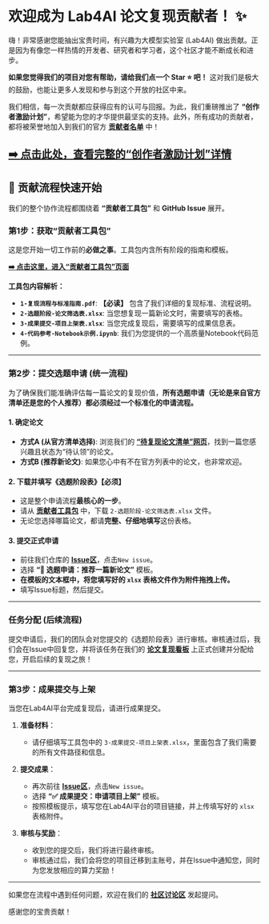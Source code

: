 # 欢迎成为 Lab4AI 论文复现贡献者！ ✨

嗨！非常感谢您能抽出宝贵时间，有兴趣为大模型实验室 (Lab4AI) 做出贡献。正是因为有像您一样热情的开发者、研究者和学习者，这个社区才能不断成长和进步。

**如果您觉得我们的项目对您有帮助，请给我们点一个 Star ⭐ 吧！** 这对我们是极大的鼓励，也能让更多人发现和参与到这个开放的社区中来。

我们相信，每一次贡献都应获得应有的认可与回报。为此，我们重磅推出了 **“创作者激励计划”**，希望能为您的才华提供最坚实的支持。此外，所有成功的贡献者，都将被荣誉地加入到我们的官方 **[贡献者名单](https://github.com/Lab4AI-Hub#-%E6%88%91%E4%BB%AC%E7%9A%84%E8%B4%A1%E7%8C%AE%E8%80%85-our-contributors)** 中！

**[➡️ 点击此处，查看完整的“创作者激励计划”详情](【请替换为REWARDS.md文件的链接】)**
---

## 🚀 贡献流程快速开始

我们的整个协作流程都围绕着 **“贡献者工具包”** 和 **GitHub Issue** 展开。

### **第1步：获取“贡献者工具包”**

这是您开始一切工作前的**必做之事**。工具包内含所有阶段的指南和模板。

**[➡️ 点击这里，进入“贡献者工具包”页面](https://github.com/Lab4AI-Hub/PaperHub/tree/main/contributor-kit)**

**工具包内容解析：**
* **`1-复现流程与标准指南.pdf`**: **【必读】** 包含了我们详细的复现标准、流程说明。
* **`2-选题阶段-论文筛选表.xlsx`**: 当您想复现一篇新论文时，需要填写的表格。
* **`3-成果提交-项目上架表.xlsx`**: 当您完成复现后，需要填写的成果信息表。
* **`4-代码参考-Notebook示例.ipynb`**: 我们为您提供的一个高质量Notebook代码范例。

---

### **第2步：提交选题申请 (统一流程)**

为了确保我们能准确评估每一篇论文的复现价值，**所有选题申请（无论是来自官方清单还是您的个人推荐）都必须经过一个标准化的申请流程。**

#### **1. 确定论文**
* **方式A (从官方清单选择)**: 浏览我们的 **[“待复现论文清单”网页](https://lab4ai-hub.github.io/PaperHub/)**，找到一篇您感兴趣且状态为“待认领”的论文。
* **方式B (推荐新论文)**: 如果您心中有不在官方列表中的论文，也非常欢迎。

#### **2. 下载并填写《选题阶段表》【必须】**
* 这是整个申请流程**最核心的一步**。
* 请从 **[贡献者工具包](https://github.com/Lab4AI-Hub/PaperHub/tree/main/contributor-kit)** 中，下载 `2-选题阶段-论文筛选表.xlsx` 文件。
* 无论您选择哪篇论文，都请**完整、仔细地填写**这份表格。

#### **3. 提交正式申请**
* 前往我们仓库的 **[Issue区](https://github.com/Lab4AI-Hub/PaperHub/issues)**，点击`New issue`。
* 选择 **“📝 选题申请：推荐一篇新论文”** 模板。
* **在模板的文本框中，将您填写好的 `xlsx` 表格文件作为附件拖拽上传。**
* 填写Issue标题，然后提交。

---

### **任务分配 (后续流程)**
提交申请后，我们的团队会对您提交的《选题阶段表》进行审核。审核通过后，我们会在Issue中回复您，并将该任务在我们的 **[论文复现看板](https://github.com/orgs/Lab4AI-Hub/projects/2)** 上正式创建并分配给您，开启后续的复现之旅！

---

### **第3步：成果提交与上架**

当您在Lab4AI平台完成复现后，请进行成果提交。

1.  **准备材料**：
    * 请仔细填写工具包中的 `3-成果提交-项目上架表.xlsx`，里面包含了我们需要的所有文件路径和信息。

2.  **提交成果**：
    * 再次前往 **[Issue区](https://github.com/Lab4AI-Hub/PaperHub/issues)**，点击`New issue`。
    * 选择 **“✅ 成果提交：申请项目上架”** 模板。
    * 按照模板提示，填写您在Lab4AI平台的项目链接，并上传填写好的 `xlsx` 表格附件。

3.  **审核与奖励**：
    * 收到您的提交后，我们将进行最终审核。
    * 审核通过后，我们会将您的项目迁移到主账号，并在Issue中通知您，同时为您发放相应的算力奖励！

---

如果您在流程中遇到任何问题，欢迎在我们的 **[社区讨论区](https://github.com/Lab4AI-Hub/.github/discussions/categories/q-a)** 发起提问。

感谢您的宝贵贡献！
